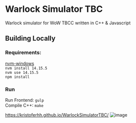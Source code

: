 # Warlock Simulator TBC
 
 Warlock simulator for WoW TBCC written in C++ & Javascript
 
 ## Building Locally
 ### Requirements:
 [nvm-windows](https://github.com/coreybutler/nvm-windows/releases)  
 `nvm install 14.15.5`  
 `nvm use 14.15.5`  
 `npm install`
 ### Run
 Run Frontend: `gulp`  
 Compile C++: `make`
 
 https://kristoferhh.github.io/WarlockSimulatorTBC/
 ![image](https://user-images.githubusercontent.com/12117382/136641237-61653b35-7b94-4fcb-bca5-243eba96e8f8.png)
